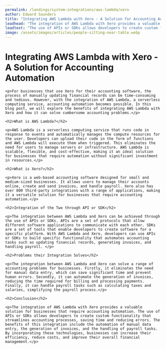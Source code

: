 ```yaml
---
permalink: /landings/system-integrations/aws-lambda/xero
author: Edward Saunders
title: "Integrating AWS Lambda with Xero - A Solution for Accounting Automation"
leadhead: "The integration of AWS Lambda with Xero provides a valuable solution for businesses that require accounting automation"
leadtext: "The use of APIs or SDKs allows developers to create custom functionality that streamlines accounting processes, saving time and reducing errors. The benefits of this integration include the automation of manual data entry, the generation of invoices, and the handling of payroll tasks. By incorporating these technologies, businesses can increase their efficiency, reduce costs, and improve their overall financial management."
image: /assets/images/articles/people-sitting-near-table.webp
---
```

<div class="arttext">	<h1>Integrating AWS Lambda with Xero - A Solution for Accounting Automation</h1>

	<p>For businesses that use Xero for their accounting software, the process of manually updating financial records can be time-consuming and tedious. However, with the integration of AWS Lambda, a serverless computing service, accounting automation becomes possible. In this blog post, we will explore the benefits of integrating AWS Lambda with Xero and how it can solve cumbersome accounting problems.</p>

	<h2>What is AWS Lambda?</h2>

	<p>AWS Lambda is a serverless computing service that runs code in response to events and automatically manages the compute resources for the user. Developers can upload their code in the form of functions and AWS Lambda will execute them when triggered. This eliminates the need for users to manage servers or infrastructure. AWS Lambda is scalable, flexible, and cost-effective, making it an ideal solution for businesses that require automation without significant investment in resources.</p>

	<h2>What is Xero?</h2>

	<p>Xero is a web-based accounting software designed for small and medium-sized businesses. It allows users to manage their accounts online, create and send invoices, and handle payroll. Xero also has over 800 third-party integrations with a range of applications, making it a versatile solution for businesses that require accounting automation.</p>

	<h2>Integration of the Two through API or SDK</h2>

	<p>The integration between AWS Lambda and Xero can be achieved through the use of APIs or SDKs. APIs are a set of protocols that allow different software applications to communicate with each other. SDKs are a set of tools that enable developers to create software for a specific platform. With AWS Lambda and Xero, developers can use APIs or SDKs to build specific functionality that automates accounting tasks such as updating financial records, generating invoices, and handling payroll. </p>

	<h2>Problems their Integration Solves</h2>

	<p>The integration between AWS Lambda and Xero can solve a range of accounting problems for businesses. Firstly, it eliminates the need for manual data entry, which can save significant time and prevent human errors. Secondly, it can automate the generation of invoices, reducing the time required for billing and processing payments. Finally, it can handle payroll tasks such as calculating taxes and salaries, simplifying the payroll process.</p>

	<h2>Conclusion</h2>

	<p>The integration of AWS Lambda with Xero provides a valuable solution for businesses that require accounting automation. The use of APIs or SDKs allows developers to create custom functionality that streamlines accounting processes, saving time and reducing errors. The benefits of this integration include the automation of manual data entry, the generation of invoices, and the handling of payroll tasks. By incorporating these technologies, businesses can increase their efficiency, reduce costs, and improve their overall financial management.</p>

</div>